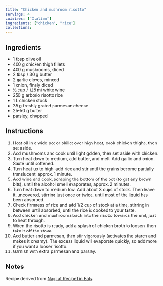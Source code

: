 ```yaml
---
title: "Chicken and mushroom risotto"
servings: 4
cuisines: ["Italian"]
ingredients: ["chicken", "rice"]
collections:
---
```


## Ingredients

- 1 tbsp olive oil
- 400 g chicken thigh fillets
- 400 g mushrooms, sliced
- 2 tbsp / 30 g butter
- 2 garlic cloves, minced
- 1 onion, finely diced
- ½ cup / 125 ml white wine
- 250 g arborio risotto rice
- 1 L chicken stock
- 35 g freshly grated parmesan cheese
- 25-50 g butter
- parsley, chopped

## Instructions

1. Heat oil in a wide pot or skillet over high heat, cook chicken thighs, then set aside.
2. Add mushrooms and cook until light golden, then set aside with chicken.
3. Turn heat down to medium, add butter, and melt. Add garlic and onion. Sauté until softened.
4. Turn heat up to high, add rice and stir until the grains become partially translucent, approx. 1 minute.
5. Add wine and cook, scraping the bottom of the pot (to get any brown bits), until the alcohol smell evaporates, approx. 2 minutes.
6. Turn heat down to medium low. Add about 3 cups of stock. Then leave it, uncovered, stirring just once or twice, until most of the liquid has been absorbed.
7. Check firmness of rice and add 1/2 cup of stock at a time, stirring in between until absorbed, until the rice is cooked to your taste.
8. Add chicken and mushrooms back into the risotto towards the end, just to heat through.
9. When the risotto is ready, add a splash of chicken broth to loosen, then take it off the stove.
10. Add butter and parmesan, then stir vigorously (activates the starch and makes it creamy). The excess liquid will evaporate quickly, so add more if you want a looser risotto.
11. Garnish with extra parmesan and parsley.

## Notes

Recipe derived from [Nagi at RecipeTin Eats](https://www.recipetineats.com/chicken-and-mushroom-risotto/).
